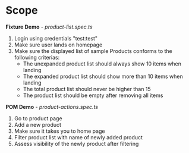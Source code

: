 # Scope

**Fixture Demo** - _product-list.spec.ts_

1. Login using credentials "test:test"
2. Make sure user lands on homepage
3. Make sure the displayed list of sample Products conforms to the following criterias:
    - The unexpanded product list should always show 10 items when landing
    - The expanded product list should show more than 10 items when landing
    - The total product list should never be higher than 15
    - The product list should be empty after removing all items



**POM Demo** - _product-actions.spec.ts_
1. Go to product page
2. Add a new product
3. Make sure it takes you to home page
4. Filter product list with name of newly added product
5. Assess visibility of the newly product after filtering
